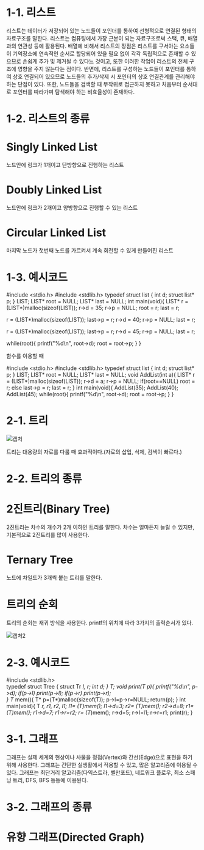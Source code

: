 # 1-1. 리스트

 리스트는 데이터가 저장되어 있는 노드들이 포인더를 통하여 선형적으로 연결된 형태의 자료구조를 말한다. 리스트는 컴퓨팅에서 가장 근본이 되는 자료구조로써 스택, 큐, 배열과의 연관성 등에 활용된다. 배열에 비해서 리스트의 장점은 리스트를 구서아는 요소들이 기억장소에 연속적인 순서로 할당되어 있을 필요 없이 각각 독립적으로 존재할 수 있으므로 손쉽게 추가 및 제거될 수 있다느 것이고, 또한 이러한 작업이 리스트의 전체 구조에 영향을 주지 않는다는 점이다. 반면에, 리스트를 구성하는 노드들이 포인터를 통하여 상호 연결되어 있으므로 노드들의 추가/삭제 시 포인터의 상호 연결관계를 관리해야 하는 단점이 있다. 또한, 노드들을 검색할 때 무작위로 접근하지 못하고 처음부터 순서대로 포인터를 따라가며 탐색해야 하는 비효율성이 존재하다. 

# 1-2. 리스트의 종류 

# Singly Linked List
 
 노드안에 링크가 1개이고 단방향으로 진행하는 리스트
 
# Doubly Linked List

 노드안에 링크가 2개이고 양방향으로 진행할 수 있는 리스트
 
# Circular Linked List

 마지막 노드가 첫번째 노드를 가르켜서 계속 회전할 수 있게 만들어진 리스트
 
 # 1-3. 예시코드
#include <stdio.h>
#include <stdlib.h>
typedef struct list {
 int d;
 struct list* p;
} LIST;
LIST* root = NULL;
LIST* last = NULL;
int main(void){
 LIST* r = (LIST*)malloc(sizeof(LIST));
 r->d = 35;
 r->p = NULL; 
 root = r;
 last = r;
 
 r = (LIST*)malloc(sizeof(LIST));
 last->p = r;
 r->d = 40;
 r->p = NULL;
 last = r;
 
 r = (LIST*)malloc(sizeof(LIST));
 last->p = r;
 r->d = 45;
 r->p = NULL;
 last = r;
 
 while(root){
  printf("%d\n", root->d);
  root = root->p;
 }
}

함수를 이용할 때

#include <stdio.h>
#include <stdlib.h>
typedef struct list {
 int d;
 struct list* p;
} LIST;
LIST* root = NULL;
LIST* last = NULL;
void AddList(int a){
 LIST* r = (LIST*)malloc(sizeof(LIST));
 r->d = a;
 r->p = NULL;
 if(root==NULL) root = r;
 else           last->p = r;
 last = r;
}
int main(void){
 AddList(35);
 AddList(40);
 AddList(45);
 while(root){
  printf("%d\n", root->d);
  root = root->p;
 }
}

# 2-1. 트리

![캡처](https://user-images.githubusercontent.com/50951220/68526272-5ac4c000-031d-11ea-987d-06f21e20b2cb.PNG)

 트리는 대용량의 자료를 다룰 때 효과적이다.(자료의 삽입, 삭제, 검색이 빠르다.)

# 2-2. 트리의 종류

# 2진트리(Binary Tree)

 2진트리는 차수의 개수가 2개 이하인 트리를 말한다. 차수는 얼마든지 늘릴 수 있지만, 기본적으로 2진트리를 많이 사용한다.

# Ternary Tree

 노드에 차일드가 3개씩 붙는 트리를 말한다. 

# 트리의 순회 

트리의 순회는 재귀 방식을 사용한다. printf의 위치에 따라 3가지의 출력순서가 있다.

![캡처2](https://user-images.githubusercontent.com/50951220/68526420-1cc89b80-031f-11ea-8cdf-dff11ae6bf11.PNG)

# 2-3. 예시코드
	
#include <stdlib.h>               
typedef struct Tree {
    struct Tr *l, *r;
    int d;
} T;
void print(T* p){
   printf("%d\n", p->d);
   if(p->l) print(p->l);
   if(p->r) print(p->r);    
}
T* mem(){
 T* p=(T*)malloc(sizeof(T));
 p->l=p->r=NULL;
 return(p);
}
int main(void){
    T *r, *r1, *r2, *l1;
    l1= (T*)mem(); l1->d=3; 
    r2= (T*)mem(); r2->d=8; 
    r1= (T*)mem(); r1->d=7; r1->r=r2;
    r= (T*)mem(); r->d=5; r->l=l1;  r->r=r1;
    print(r);
}

# 3-1. 그래프 

 그래프는 실제 세계의 현상이나 사물을 정점(Vertex)와 간선(Edge)으로 표현을 하기 위해 사용한다.
그래프는 간단한 실생활에서 적용할 수 있고, 많은 알고리즘에 이용될 수 있다. 그래프는 최단거리 알고리즘(다익스트라, 벨만포드), 네트워크 플로우, 최소 스패닝 트리, DFS, BFS 등등에 이용된다. 

# 3-2. 그래프의 종류

 # 유향 그래프(Directed Graph) 
 
 
